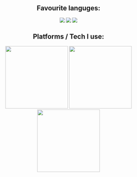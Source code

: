 <div align="center">
  <h2> Favourite languges: </h2>
  <p float="left">
    <img src="https://raw.githubusercontent.com/abranhe/programming-languages-logos/master/src/csharp/csharp_64x64.png"/>
    <img src="https://raw.githubusercontent.com/abranhe/programming-languages-logos/master/src/python/python_64x64.png"/> 
    <img src="https://raw.githubusercontent.com/abranhe/programming-languages-logos/master/src/javascript/javascript_64x64.png"/>
  </p>
  <h2> Platforms / Tech I use: </h2>
  <p float="left">
    <img src="https://upload.wikimedia.org/wikipedia/commons/8/8a/Official_unity_logo.png"/ width="200">
    <img src="https://upload.wikimedia.org/wikipedia/commons/thumb/e/ed/Logo_Oculus_horizontal.svg/1200px-Logo_Oculus_horizontal.svg.png"/ width="200"> 
    <img src="https://upload.wikimedia.org/wikipedia/en/1/1f/Magic_Leap_logo.png"/ width="200">
  </p>
</div>
<!---<div align="center">
  <h1>Have a random GIF :)</h1>
  <img src="https://i.pinimg.com/originals/20/2b/a9/202ba994a368d5cea1f90c0cfc9c0ba6.gif"/>
</div>-->
